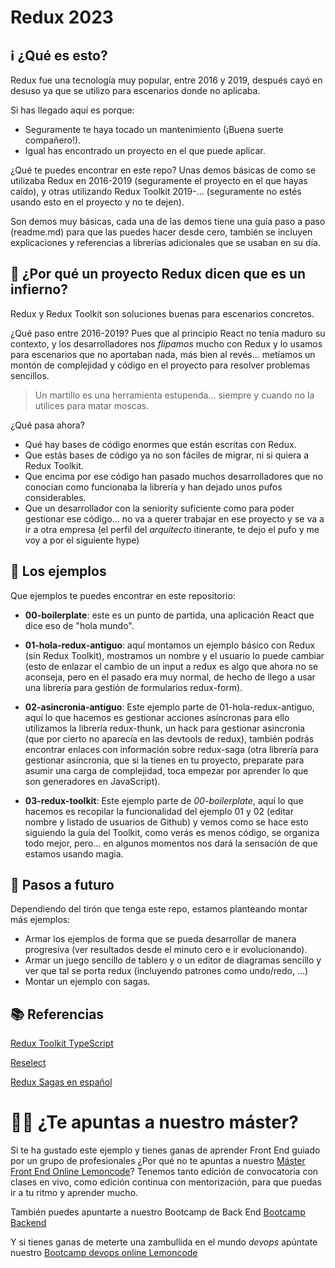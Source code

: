 # Redux 2023

## ℹ️ ¿Qué es esto?

Redux fue una tecnología muy popular, entre 2016 y 2019, después cayó en desuso ya que se utilizo para escenarios donde no aplicaba.

Si has llegado aquí es porque:

- Seguramente te haya tocado un mantenimiento (¡Buena suerte compañero!).
- Igual has encontrado un proyecto en el que puede aplicar.

¿Qué te puedes encontrar en este repo? Unas demos básicas de como se utilizaba Redux en 2016-2019 (seguramente el proyecto en el que hayas caído), y otras utilizando Redux Toolkit 2019-... (seguramente no estés usando esto en el proyecto y no te dejen).

Son demos muy básicas, cada una de las demos tiene una guía paso a paso (readme.md) para que las puedes hacer desde cero, también se incluyen explicaciones y referencias a librerías adicionales que se usaban en su día.

## 🌋 ¿Por qué un proyecto Redux dicen que es un infierno?

Redux y Redux Toolkit son soluciones buenas para escenarios concretos.

¿Qué paso entre 2016-2019? Pues que al principio React no tenía maduro su contexto, y los desarrolladores nos _flipamos_ mucho con Redux y lo usamos para escenarios que no aportaban nada, más bien al revés... metíamos un montón de complejidad y código en el proyecto para resolver problemas sencillos.

> Un martillo es una herramienta estupenda... siempre y cuando no la utilices para matar moscas.

¿Qué pasa ahora?

- Qué hay bases de código enormes que están escritas con Redux.
- Que estás bases de código ya no son fáciles de migrar, ni si quiera a Redux Toolkit.
- Que encima por ese código han pasado muchos desarrolladores que no conocían como funcionaba la librería y han dejado unos pufos considerables.
- Que un desarrollador con la seniority suficiente como para poder gestionar ese código... no va a querer trabajar en ese proyecto y se va a ir a otra empresa (el perfil del _arquitecto_ itinerante, te dejo el pufo y me voy a por el siguiente hype)

## 📔 Los ejemplos

Que ejemplos te puedes encontrar en este repositorio:

- **00-boilerplate**: este es un punto de partida, una aplicación React que dice eso de "hola mundo".

- **01-hola-redux-antiguo**: aquí montamos un ejemplo básico con Redux (sin Redux Toolkit), mostramos un nombre y el usuario lo puede cambiar (esto de enlazar el cambio de un input a redux es algo que ahora no se aconseja, pero en el pasado era muy normal, de hecho de llego a usar una librería para gestión de formularios redux-form).

- **02-asincronia-antiguo**: Este ejemplo parte de 01-hola-redux-antiguo, aquí lo que hacemos es gestionar acciones asíncronas para ello utilizamos la librería redux-thunk, un hack para gestionar asincronia (que por cierto no aparecía en las devtools de redux), también podrás encontrar enlaces con información sobre redux-saga (otra librería para gestionar asincronia, que si la tienes en tu proyecto, preparate para asumir una carga de complejidad, toca empezar por aprender lo que son generadores en JavaScript).

- **03-redux-toolkit**: Este ejemplo parte de _00-boilerplate_, aquí lo que hacemos es recopilar la funcionalidad del ejemplo 01 y 02 (editar nombre y listado de usuarios de Github) y vemos como se hace esto siguiendo la guía del Toolkit, como verás es menos código, se organiza todo mejor, pero... en algunos momentos nos dará la sensación de que estamos usando magia.

## 👣 Pasos a futuro

Dependiendo del tirón que tenga este repo, estamos planteando montar más ejemplos:

- Armar los ejemplos de forma que se pueda desarrollar de manera progresiva (ver resultados desde el minuto cero e ir evolucionando).
- Armar un juego sencillo de tablero y o un editor de diagramas sencillo y ver que tal se porta redux (incluyendo patrones como undo/redo, ...)
- Montar un ejemplo con sagas.

## 📚 Referencias

[Redux Toolkit TypeScript](https://redux-toolkit.js.org/usage/usage-with-typescript)

[Reselect](https://github.com/reduxjs/reselect)

[Redux Sagas en español](https://www.youtube.com/watch?v=oljsA9pry3Q&t=1s)

# 👩‍🎓 ¿Te apuntas a nuestro máster?

Si te ha gustado este ejemplo y tienes ganas de aprender Front End guiado por un grupo de profesionales ¿Por qué no te apuntas a nuestro [Máster Front End Online Lemoncode](https://lemoncode.net/master-frontend#inicio-banner)? Tenemos tanto edición de convocatoria con clases en vivo, como edición continua con mentorización, para que puedas ir a tu ritmo y aprender mucho.

También puedes apuntarte a nuestro Bootcamp de Back End [Bootcamp Backend](https://lemoncode.net/bootcamp-backend#inicio-banner)

Y si tienes ganas de meterte una zambullida en el mundo _devops_ apúntate nuestro [Bootcamp devops online Lemoncode](https://lemoncode.net/bootcamp-devops#bootcamp-devops/inicio)
